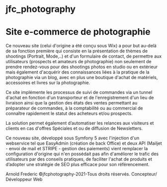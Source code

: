 <h1> jfc_photography</h1>
<h1>Site e-commerce de photographie </h3>
<p>Ce nouveau site (celui d'origine a été conçu sous Wix) a pour but au-delà de sa fonction première qui consiste en la présentation de thèmes de shootings (Portrait, Mode,..) et d'un formulaire de contact, de permettre aux utilisateurs (prospects et amateurs de photographie) non seulement de prendre rendez-vous pour des shootings photos en studio ou en extérieur mais également d'acquérir des connaissances liées à la pratique de la photographie via un blog, avec en plus une boutique d'achat de matériels, accessoires et livres sur la photographie.

Ce site implémente les processus de suivi de commandes via un tunnel d'achat en fonction d'un transporteur et de l'enregistrement d'un lieu de livraison ainsi que la gestion des états des ventes permettant au préparateur de commandes, à la comptabilité ou au commercial de connaître rapidement le statut des acheteurs et/ou prospects.

La solution permet également d’automatiser les relances aux visiteurs et clients en cas d'offres Spéciales et ou de diffusion de Newsletters.

Ce nouveau site, développé sous Symfony 5 avec l'injection d'un webservice tel que EasyAdmin (création de back Office) et deux API (Mailjet - envoi de mail et STRIPE - gestion des paiements) vient remplacer la configuration d'origine qui n'en possédait pas afin d'améliorer le trafic des utilisateurs par des conseils pratiques, de faciliter l'achat de produits et d’adopter une stratégie de SEO plus efficace pour son référencement.</p>

Arnold Frederic
©jfcphotography-2021-Tous droits réservés.
Concepteur/ Développeur Web
